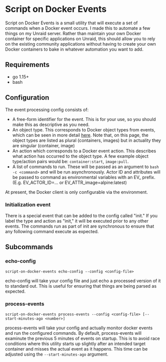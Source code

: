 # Script on Docker Events

Script on Docker Events is a small utility that will execute a set of commands when a Docker event occurs.
I made this to automate a few things on my Unraid server. Rather than maintain your own Docker container for
specific applications on Unraid, this should allow you to rely on the existing community applications without
having to create your own Docker containers to bake in whatever automation you want to add.

## Requirements

* go 1.15+
* bash

## Configuration

The event processing config consists of:

* A free-form identifier for the event. This is for your use, so you should make this as descriptive as you
  need.
* An object type. This corresponds to Docker object types from events, which can be seen in more detail
  [here](https://docs.docker.com/engine/reference/commandline/events/). Note that, on this page, the object
  types are listed as plural (containers, images) but in actuality they are singular (container, image)
* An action which corresponds to a Docker event action. This describes what action has occurred to the
  object type. A few example object type/action pairs would be: `container:start`, `image:pull`.
* A list of commands to run. These will be passed as an argument to `bash -c <command>` and will be run
  asynchronously. Actor ID and attributes will be passed to command as environmental variables with an
  EV_ prefix. (E.g. EV_ACTOR_ID=... or EV_ATTR_image=alpine:latest)

At present, the Docker client is only configurable via the environment.

### Initialization event

There is a special event that can be added to the config called "init." If you label the type and action as
"init," it will be executed prior to any other events. The commands run as part of init are synchronous to ensure
that any following command execute as expected.

## Subcommands

### echo-config

```
script-on-docker-events echo-config --config <config-file>
```

echo-config will take your config file and just echo a processed version of it to standard out. This is
useful for ensuring that things are being parsed as expected.

### process-events

```
script-on-docker-events process-events --config <config-file> [--start-minutes-ago <number>]
```

process-events will take your config and actually monitor docker events and run the configured commands.
By default, process-events will examinute the previous 5 minutes of events on startup. This is to avoid race conditions
where this utility starts up slightly after an intended target container and misses the actual event as it happens.
This time can be adjusted using the `--start-minutes-ago` argument.
